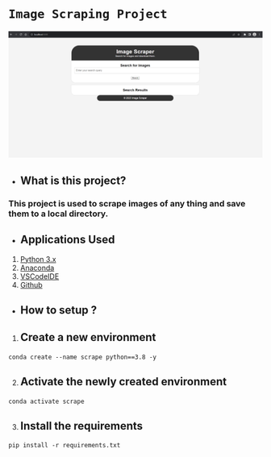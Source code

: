 # **`Image Scraping Project`**

![UI](src/home.png)


* ## **What is this project?**

 ### This project is used to scrape images of any thing and save them to a local directory.


* ## Applications Used
1. [Python 3.x](https://www.python.org/)
2. [Anaconda](https://www.anaconda.com/)
3. [VSCodeIDE](https://code.visualstudio.com/)
4. [Github](https://github.com)

* ## **How to setup ?**
1. ## Create a new environment
```
conda create --name scrape python==3.8 -y
```
2. ## Activate the newly created environment
```
conda activate scrape
```
3. ## Install the requirements
```
pip install -r requirements.txt
